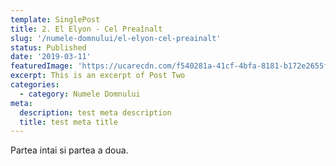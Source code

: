 ```yaml
---
template: SinglePost
title: 2. El Elyon - Cel Preaînalt
slug: '/numele-domnului/el-elyon-cel-preainalt'
status: Published
date: '2019-03-11'
featuredImage: 'https://ucarecdn.com/f540281a-41cf-4bfa-8181-b172e2655fba/-/crop/1632x1777/0,672/-/preview/'
excerpt: This is an excerpt of Post Two
categories:
  - category: Numele Domnului
meta:
  description: test meta description
  title: test meta title
---
```


Partea intai si partea a doua.
